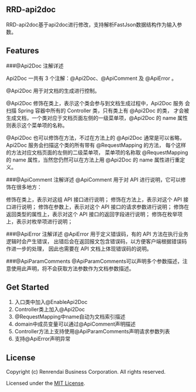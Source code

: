 ## RRD-api2doc
RRD-api2doc基于api2doc进行修改，支持解析FastJson数据结构作为输入参数。

## Features
###@Api2Doc 注解详述

Api2Doc 一共有 3 个注解：@Api2Doc、@ApiComment 及 @ApiError 。

@Api2Doc 用于对文档的生成进行控制。

@Api2Doc 修饰在类上，表示这个类会参与到文档生成过程中，Api2Doc 服务 会扫描 Spring 容器中所有的 Controller 类，只有类上有 @Api2Doc 的类， 才会被生成文档，一个类对应于文档页面左侧的一级菜单项，@Api2Doc 的 name 属性则表示这个菜单项的名称。

@Api2Doc 也可以修饰在方法，不过在方法上的 @Api2Doc 通常是可以省略， Api2Doc 服务会扫描这个类的所有带有 @RequestMapping 的方法， 每个这样的方法对应文档页面的左侧的二级菜单项， 菜单项的名称取 @RequestMapping 的 name 属性，当然您仍然可以在方法上用 @Api2Doc 的 name 属性进行重定义。

###@ApiComment 注解详述
@ApiComment 用于对 API 进行说明，它可以修饰在很多地方：

修饰在类上，表示对这组 API 接口进行说明；
修饰在方法上，表示对这个 API 接口进行说明；
修饰在参数上，表示对这个 API 接口的请求参数进行说明；
修饰在返回类型的属性上，表示对这个 API 接口的返回字段进行说明；
修饰在枚举项上，表示对枚举项进行说明；

###@ApiError 注解详述
@ApiError 用于定义错误码，有的 API 方法在执行业务逻辑时会产生错误， 出错后会在返回报文包含错误码，以方便客户端根据错误码作进一步的处理， 因此也需要在 API 文档上体现错误码的说明。

###@ApiParamComments
@ApiParamComments可以声明多个参数描述，注意使用此声明，将不会获取方法参数作为文档参数描述。

## Get Started
1. 入口类中加入@EnableApi2Doc
2. Controller类上加入@Api2Doc
3. @RequestMapping中name自动为文档索引描述
4. domain中成员变量可以通过@ApiComment声明描述
5. Controller方法上支持使用@ApiParamComments声明请求参数列表
6. 支持@ApiError声明异常

## License
Copyright (c) Renrendai Business Corporation. All rights reserved.

Licensed under the [MIT License](./LICENSE).